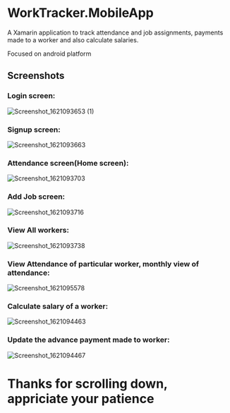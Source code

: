 # WorkTracker.MobileApp
A Xamarin application to track attendance and job assignments, payments made to a worker and also calculate salaries.

Focused on android platform

## Screenshots
### Login screen:
![Screenshot_1621093653 (1)](https://user-images.githubusercontent.com/68012374/118385684-d39d8a00-b62e-11eb-861a-c462271340b5.jpg)


### Signup screen:

![Screenshot_1621093663](https://user-images.githubusercontent.com/68012374/118385723-27a86e80-b62f-11eb-896c-c48b2f44970e.jpg)



### Attendance screen(Home screen):
![Screenshot_1621093703](https://user-images.githubusercontent.com/68012374/118385747-66d6bf80-b62f-11eb-9c66-40ec49111c5b.jpg)

### Add Job screen:
![Screenshot_1621093716](https://user-images.githubusercontent.com/68012374/118385760-8bcb3280-b62f-11eb-8937-bd3c581b7ef5.jpg)

### View All workers:
![Screenshot_1621093738](https://user-images.githubusercontent.com/68012374/118385815-ff6d3f80-b62f-11eb-9ca9-eb986634dd2c.jpg)

### View Attendance of particular worker, monthly view of attendance:
![Screenshot_1621095578](https://user-images.githubusercontent.com/68012374/118385842-3fccbd80-b630-11eb-8f8e-e6743a1b0df6.jpg)

### Calculate salary of a worker:
![Screenshot_1621094463](https://user-images.githubusercontent.com/68012374/118385914-e87b1d00-b630-11eb-99e0-d15df2850891.jpg)

### Update the advance payment made to worker:
![Screenshot_1621094467](https://user-images.githubusercontent.com/68012374/118385890-aa7df900-b630-11eb-972e-fc868afefbd7.jpg)

# Thanks for scrolling down, appriciate your patience
